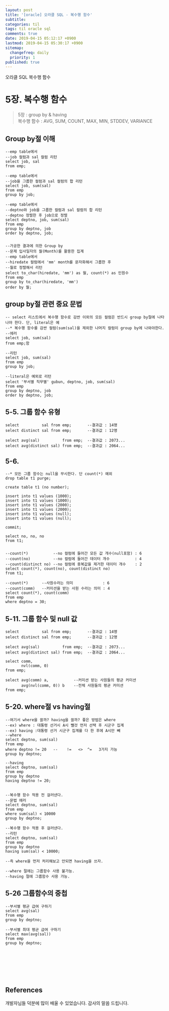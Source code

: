 ```yaml
---
layout: post
title: '[oracle] 오라클 SQL - 복수행 함수'
subtitle: 
categories: til
tags: til oracle sql
comments: true
date: 2019-04-15 05:12:17 +0900
lastmod: 2019-04-15 05:30:17 +0900
sitemap:
  changefreq: daily
  priority: 1
published: true
---
```


오라클 SQL 복수행 함수<br />

# 5장. 복수행 함수
> 5장 : group by & having<br>
> 복수행 함수 : AVG, SUM, COUNT, MAX, MIN, STDDEV, VARIANCE


## Group by절 이해
    --emp table에서 
    --job 컬럼과 sal 컬럼 리턴
    select job, sal
    from emp;

    --emp table에서
    --job을 그룹한 컬럼과 sal 컬럼의 합 리턴
    select job, sum(sal)
    from emp
    group by job;

    --emp table에서
    --deptno와 job을 그룹한 컬럼과 sal 컬럼의 합 리턴
    --deptno 정렬한 후 job으로 정렬
    select deptno, job, sum(sal)
    from emp
    group by deptno, job
    order by deptno, job;
###
    --가공한 결과에 의한 Group by
    --문제 입사일자의 월(Month)를 활용한 집계
    --emp table에서
    --hiredate 컬럼에서 'mm' month를 문자화해서 그룹한 후
    --월로 정렬해서 리턴
    select to_char(hiredate, 'mm') as 월, count(*) as 인원수
    from emp
    group by to_char(hiredate, 'mm')
    order by 월;

## group by절 관련 중요 문법 
    -- select 리스트에서 복수행 함수로 감싼 이외의 모든 컬럼은 반드시 group by절에 나타나야 한다. 단, literal은 예
    --* 복수행 함수를 감싼 컬럼(sum(sal)을 제외한 나머지 컬럼이 group by에 나와야한다.
    --에러  
    select job, sum(sal)
    from emp;함

    --리턴
    select job, sum(sal)
    from emp
    group by job;

    --literal은 예외로 리턴
    select '부서별 직무별' gubun, deptno, job, sum(sal)
    from emp
    group by deptno, job
    order by deptno, job;

## 5-5. 그룹 함수 유형
    select          sal from emp;       --결과값 : 14명
    select distinct sal from emp;       --결과값 : 12명
    
    select avg(sal)          from emp;  --결과값 : 2073...
    select avg(distinct sal) from emp;  --결과값 : 2064...
    
## 5-6. 
    --* 모든 그룹 함수는 null을 무시한다. 단 count(*) 예외 
    drop table t1 purge;
    
    create table t1 (no number);
    
    insert into t1 values (1000);
    insert into t1 values (1000);
    insert into t1 values (2000);
    insert into t1 values (2000);
    insert into t1 values (null);
    insert into t1 values (null);
    
    commit;
    
    select no, no, no
    from t1;
###
    --count(*)           --no 컬럼에 들어간 모든 값 개수(null포함) : 6  
    --count(no)          --no 컬럼에 들어간 데이터 개수           : 4   
    --count(distinct no) --no 컬럼에 중복값을 제거한 데이터 개수    : 2  
    select count(*), count(no), count(distinct no)
    from t1;
    
    --count(*)      --사원수라는 의미             : 6 
    --count(comm)   --커미션을 받는 사원 수라는 의미 : 4 
    select count(*), count(comm)
    from emp
    where deptno = 30;

## 5-11. 그룹 함수 및 null 값
    select          sal from emp;       --결과값 : 14명
    select distinct sal from emp;       --결과값 : 12명
    
    select avg(sal)          from emp;  --결과값 : 2073...
    select avg(distinct sal) from emp;  --결과값 : 2064...

    select comm,
           nvl(comm, 0)
    from emp;
    
    select avg(comm) a,           --커미션 받는 사원들의 평균 커미션 
           avg(nvl(comm, 0)) b    --전체 사원들의 평균 커미션
    from emp;

## 5-20. where절 vs having절
    --여기서 where을 쓸까? having을 쓸까? 좋은 방법은 where
    --ex) where : 대통령 선거시 A시 뺄것 먼저 선택 후 시군구 집계 
    --ex) having :대통령 선거 시군구 집계를 다 한 후에 A시만 빼
    --where
    select deptno, sum(sal)
    from emp
    where deptno != 20   --    !=   <>  ^=   3가지 가능  
    group by deptno;
    
    --having
    select deptno, sum(sal)
    from emp
    group by deptno
    having deptno != 20;


    --복수행 함수 적용 전 걸러낸다. 
    --문법 에러
    select deptno, sum(sal)
    from emp
    where sum(sal) < 10000
    group by deptno;

    --복수행 함수 적용 후 걸러낸다.
    --리턴 
    select deptno, sum(sal)
    from emp
    group by deptno
    having sum(sal) < 10000;
    
    --즉 where을 먼저 처리해보고 안되면 having을 쓰자.

    --where 절에는 그룹함수 사용 불가능.
    --having 절에 그룹함수 사용 가능.

## 5-26 그룹함수의 중첩
    --부서별 평균 급여 구하기
    select avg(sal)
    from emp
    group by deptno;
    
    --부서별 최대 평균 급여 구하기
    select max(avg(sal))
    from emp
    group by deptno;


<br>
<br>
<br>
<br>
<br>

## References
개발자님들 덕분에 많이 배울 수 있었습니다. 감사의 말씀 드립니다.<br/>